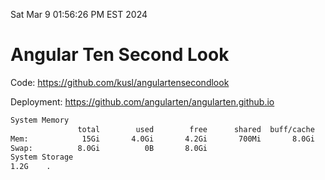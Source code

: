 Sat Mar  9 01:56:26 PM EST 2024

# Angular Ten Second Look

Code: https://github.com/kusl/angulartensecondlook

Deployment: https://github.com/angularten/angularten.github.io

```bash
System Memory
               total        used        free      shared  buff/cache   available
Mem:            15Gi       4.0Gi       4.2Gi       700Mi       8.0Gi        11Gi
Swap:          8.0Gi          0B       8.0Gi
System Storage
1.2G	.
```
